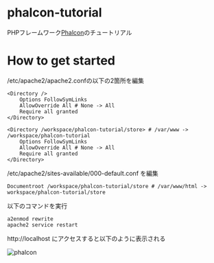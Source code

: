 # phalcon-tutorial
PHPフレームワーク[Phalcon](https://docs.phalcon.io/)のチュートリアル

# How to get started
/etc/apache2/apache2.confの以下の2箇所を編集

```
<Directory />
    Options FollowSymLinks
    AllowOverride All # None -> All
    Require all granted
</Directory>
```

```
<Directory /workspace/phalcon-tutorial/store> # /var/www -> /workspace/phalcon-tutorial
    Options FollowSymLinks
    AllowOverride All # None -> All
    Require all granted
</Directory>
```

/etc/apache2/sites-available/000-default.conf を編集

```
Documentroot /workspace/phalcon-tutorial/store # /var/www/html -> workspace/phalcon-tutorial/store
```

以下のコマンドを実行

```
a2enmod rewrite
apache2 service restart
```

http://localhost にアクセスすると以下のように表示される

![phalcon](https://user-images.githubusercontent.com/43720583/90316256-f72a8b80-df5b-11ea-89a7-64f8f93ff7a6.png)
